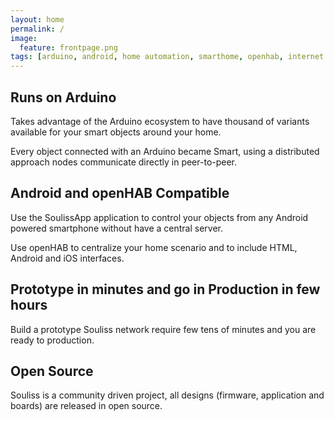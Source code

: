 ```yaml
---
layout: home
permalink: /
image:
  feature: frontpage.png
tags: [arduino, android, home automation, smarthome, openhab, internet of things, iot]  
---
```


<div class="tiles">

<div class="tile">
  <h2 class="post-title">Runs on Arduino</h2>
  <p class="post-excerpt">Takes advantage of the Arduino ecosystem to have thousand of variants available for your smart objects around your home. 
  
  Every object connected with an Arduino became Smart, using a distributed approach nodes communicate directly in peer-to-peer.</p>
</div><!-- /.tile -->

<div class="tile">
  <h2 class="post-title">Android and openHAB Compatible</h2>
  <p class="post-excerpt">Use the SoulissApp application to control your objects from any Android powered smartphone without have a central server. 
  
  Use openHAB to centralize your home scenario and to include HTML, Android and iOS interfaces.</p>
</div><!-- /.tile -->

<div class="tile">
  <h2 class="post-title">Prototype in minutes and go in Production in few hours</h2>
  <p class="post-excerpt">Build a prototype Souliss network require few tens of minutes and you are ready to production.</p>
</div><!-- /.tile -->

<div class="tile">
  <h2 class="post-title">Open Source</h2>
  <p class="post-excerpt">Souliss is a community driven project, all designs (firmware, application and boards) are released in open source.</p>
</div><!-- /.tile -->

</div><!-- /.tiles --> 

